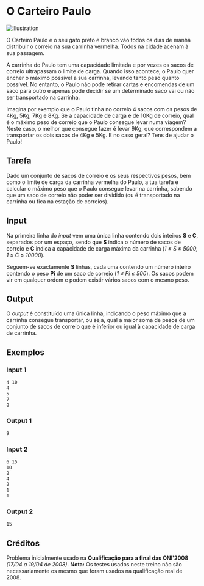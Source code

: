 O Carteiro Paulo
================

![Illustration](image.jpg)

O Carteiro Paulo e o seu gato preto e branco vão todos os dias de manhã distribuir o correio na sua carrinha vermelha. Todos na cidade acenam à sua passagem.

A carrinha do Paulo tem uma capacidade limitada e por vezes os sacos de correio ultrapassam o limite de carga. Quando isso acontece, o Paulo quer encher o máximo possível a sua carrinha, levando tanto peso quanto possível. No entanto, o Paulo não pode retirar cartas e encomendas de um saco para outro e apenas pode decidir se um determinado saco vai ou não ser transportado na carrinha.

Imagina por exemplo que o Paulo tinha no correio 4 sacos com os pesos de 4Kg, 5Kg, 7Kg e 8Kg. Se a capacidade de carga é de 10Kg de correio, qual é o máximo peso de correio que o Paulo consegue levar numa viagem? Neste caso, o melhor que consegue fazer é levar 9Kg, que correspondem a transportar os dois sacos de 4Kg e 5Kg. E no caso geral? Tens de ajudar o Paulo!


Tarefa
------

Dado um conjunto de sacos de correio e os seus respectivos pesos, bem como o limite de carga da carrinha vermelha do Paulo, a tua tarefa é calcular o máximo peso que o Paulo consegue levar na carrinha, sabendo que um saco de correio não poder ser dividido (ou é transportado na carrinha ou fica na estação de correios).


Input
-----

Na primeira linha do _input_ vem uma única linha contendo dois inteiros **S** e **C**, separados por um espaço, sendo que **S** indica o número de sacos de correio e **C** indica a capacidade de carga máxima da carrinha (_1 ≤ S ≤ 5000, 1 ≤ C ≤ 10000_).

Seguem-se exactamente **S** linhas, cada uma contendo um número inteiro contendo o peso **Pi** de um saco de correio (_1 ≤ Pi ≤ 500_). Os sacos podem vir em qualquer ordem e podem existir vários sacos com o mesmo peso.


Output
------

O _output_ é constituído uma única linha, indicando o peso máximo que a carrinha consegue transportar, ou seja, qual a maior soma de pesos de um conjunto de sacos de correio que é inferior ou igual à capacidade de carga de carrinha.


Exemplos
--------

### Input 1

```txt
4 10
4
5
7
8
```

### Output 1

```txt
9
```

### Input 2

```txt
6 15
10
2
4
2
1
1
```

### Output 2

```txt
15
```


Créditos
--------

Problema inicialmente usado na **Qualificação para a final das ONI'2008** _(17/04 a 19/04 de 2008)_. **Nota:** Os testes usados neste treino não são necessariamente os mesmo que foram usados na qualificação real de 2008.
